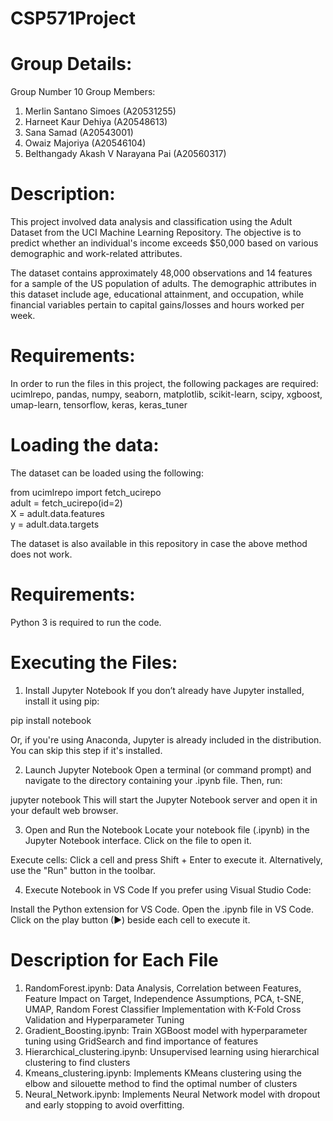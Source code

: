 # CSP571Project

# Group Details:
Group Number 10
Group Members:
1. Merlin Santano Simoes (A20531255)
2. Harneet Kaur Dehiya (A20548613)
3. Sana Samad (A20543001)
4. Owaiz Majoriya (A20546104)
5. Belthangady Akash V Narayana Pai (A20560317)

# Description:
This project involved data analysis and classification using the Adult Dataset from the UCI Machine Learning Repository. The objective is to predict whether an individual's income exceeds $50,000 based on various demographic and work-related attributes.  

The dataset contains approximately 48,000 observations and 14 features for a sample of the US population of adults. The demographic attributes in this dataset include age, educational attainment, and occupation, while financial variables pertain to capital gains/losses and hours worked per week. 

# Requirements:
In order to run the files in this project, the following packages are required:  
ucimlrepo, pandas, numpy, seaborn, matplotlib, scikit-learn, scipy, xgboost, umap-learn, tensorflow, keras, keras_tuner

# Loading the data:
The dataset can be loaded using the following:

from ucimlrepo import fetch_ucirepo  
adult = fetch_ucirepo(id=2)  
X = adult.data.features  
y = adult.data.targets  

The dataset is also available in this repository in case the above method does not work.

# Requirements:
Python 3 is required to run the code.

# Executing the Files:
1. Install Jupyter Notebook
If you don’t already have Jupyter installed, install it using pip:

pip install notebook

Or, if you're using Anaconda, Jupyter is already included in the distribution. You can skip this step if it's installed.

2. Launch Jupyter Notebook
Open a terminal (or command prompt) and navigate to the directory containing your .ipynb file. Then, run:

jupyter notebook
This will start the Jupyter Notebook server and open it in your default web browser.

3. Open and Run the Notebook
Locate your notebook file (.ipynb) in the Jupyter Notebook interface.
Click on the file to open it.

Execute cells:
Click a cell and press Shift + Enter to execute it.
Alternatively, use the "Run" button in the toolbar.

4. Execute Notebook in VS Code
If you prefer using Visual Studio Code:

Install the Python extension for VS Code.
Open the .ipynb file in VS Code.
Click on the play button (▶) beside each cell to execute it.

# Description for Each File
1. RandomForest.ipynb: Data Analysis, Correlation between Features, Feature Impact on Target, Independence Assumptions, PCA, t-SNE, UMAP, Random Forest Classifier Implementation with K-Fold Cross Validation and Hyperparameter Tuning
2. Gradient_Boosting.ipynb: Train XGBoost model with hyperparameter tuning using GridSearch and find importance of features
3. Hierarchical_clustering.ipynb: Unsupervised learning using hierarchical clustering to find clusters
4. Kmeans_clustering.ipynb: Implements KMeans clustering using the elbow and silouette method to find the optimal number of clusters
5. Neural_Network.ipynb: Implements Neural Network model with dropout and early stopping to avoid overfitting. 
